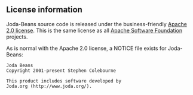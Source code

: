 ## License information

Joda-Beans source code is released under the business-friendly [Apache 2.0 license](licenses.html).
This is the same license as all [Apache Software Foundation](http://www.apache.org) projects.

As is normal with the Apache 2.0 license, a NOTICE file exists for Joda-Beans:

```
Joda Beans
Copyright 2001-present Stephen Colebourne

This product includes software developed by
Joda.org (http://www.joda.org/).
```
